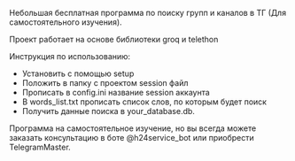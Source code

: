 Небольшая бесплатная программа по поиску групп и каналов в ТГ (Для самостоятельного изучения).


Проект работает на основе библиотеки groq и telethon

Инструкция по использованию:

- Установить с помощью setup
- Положить в папку с проектом session файл
- Прописать в config.ini название session аккаунта
- В words_list.txt прописать список слов, по которым будет поиск
- Получить данные поиска в your_database.db.

Программа на самостоятельное изучение, но вы всегда можете заказать консультацию в боте @h24service_bot или приобрести
TelegramMaster.